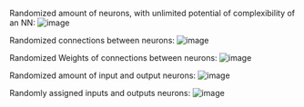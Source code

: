 Randomized amount of neurons, with unlimited potential of complexibility of an NN:
![image](https://github.com/xxxVIKTORxxx/random_NN/assets/109345462/c8b99da8-3aff-4025-bbe2-45aa32d323e5)

Randomized connections between neurons:
![image](https://github.com/xxxVIKTORxxx/random_NN/assets/109345462/2ad93851-caff-4321-90e7-93307f858229)

Randomized Weights of connections between neurons:
![image](https://github.com/xxxVIKTORxxx/random_NN/assets/109345462/f502d995-a760-4760-ac5d-349f556d5f2b)

Randomized amount of input and output neurons:
![image](https://github.com/xxxVIKTORxxx/random_NN/assets/109345462/caf8532e-93cc-4cf8-bf9f-15c50cf219a8)

Randomly assigned inputs and outputs neurons:
![image](https://github.com/xxxVIKTORxxx/random_NN/assets/109345462/119ee144-d62f-4f91-97be-649aed5b181b)

